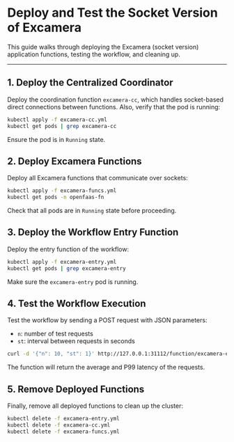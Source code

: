 # Deploy and Test the Socket Version of Excamera

This guide walks through deploying the Excamera (socket version) application functions, testing the workflow, and cleaning up.

---

## 1. Deploy the Centralized Coordinator

Deploy the coordination function `excamera-cc`, which handles socket-based direct connections between functions. Also, verify that the pod is running:

```bash
kubectl apply -f excamera-cc.yml
kubectl get pods | grep excamera-cc
```

Ensure the pod is in `Running` state.

## 2. Deploy Excamera Functions

Deploy all Excamera functions that communicate over sockets:

```bash
kubectl apply -f excamera-funcs.yml
kubectl get pods -n openfaas-fn
```

Check that all pods are in `Running` state before proceeding.

## 3. Deploy the Workflow Entry Function

Deploy the entry function of the workflow:

```bash
kubectl apply -f excamera-entry.yml
kubectl get pods | grep excamera-entry
```

Make sure the `excamera-entry` pod is running.

## 4. Test the Workflow Execution

Test the workflow by sending a POST request with JSON parameters:
- `n`: number of test requests
- `st`: interval between requests in seconds

```bash
curl -d '{"n": 10, "st": 1}' http://127.0.0.1:31112/function/excamera-entry
```

The function will return the average and P99 latency of the requests.


## 5. Remove Deployed Functions

Finally, remove all deployed functions to clean up the cluster:

```bash
kubectl delete -f excamera-entry.yml
kubectl delete -f excamera-cc.yml
kubectl delete -f excamera-funcs.yml
```

